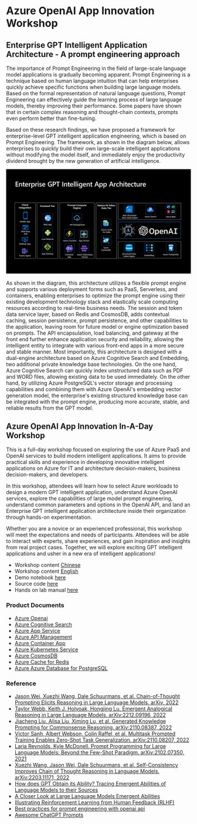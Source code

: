 # Azure OpenAI App Innovation Workshop 

## Enterprise GPT Intelligent Application Architecture - A prompt engineering approach
The importance of Prompt Engineering in the field of large-scale language model applications is gradually becoming apparent. Prompt Engineering is a technique based on human language intuition that can help enterprises quickly achieve specific functions when building large language models. Based on the formal representation of natural language questions, Prompt Engineering can effectively guide the learning process of large language models, thereby improving their performance. Some papers have shown that in certain complex reasoning and thought-chain contexts, prompts even perform better than fine-tuning.

Based on these research findings, we have proposed a framework for enterprise-level GPT intelligent application engineering, which is based on Prompt Engineering. The framework, as shown in the diagram below, allows enterprises to quickly build their own large-scale intelligent applications without modifying the model itself, and immediately enjoy the productivity dividend brought by the new generation of artificial intelligence.

 ![architecture](./media/Enterprise-GPT-Intelligent-App-Workshop.jpg)

As shown in the diagram, this architecture utilizes a flexible prompt engine and supports various deployment forms such as PaaS, Serverless, and containers, enabling enterprises to optimize the prompt engine using their existing development technology stack and elastically scale computing resources according to real-time business needs. The session and token data service layer, based on Redis and CosmosDB, adds contextual caching, session persistence, prompt persistence, and other capabilities to the application, leaving room for future model or engine optimization based on prompts. The API encapsulation, load balancing, and gateway at the front end further enhance application security and reliability, allowing the intelligent entity to integrate with various front-end apps in a more secure and stable manner. Most importantly, this architecture is designed with a dual-engine architecture based on Azure Cognitive Search and Embedding, two additional private knowledge base technologies. On the one hand, Azure Cognitive Search can quickly index unstructured data such as PDF and WORD files, allowing existing data to be used immediately. On the other hand, by utilizing Azure PostgreSQL's vector storage and processing capabilities and combining them with Azure OpenAI's embedding vector generation model, the enterprise's existing structured knowledge base can be integrated with the prompt engine, producing more accurate, stable, and reliable results from the GPT model.

## Azure OpenAI App Innovation In-A-Day Workshop 

This is a full-day workshop focused on exploring the use of Azure PaaS and OpenAI services to build modern intelligent applications. It aims to provide practical skills and experience in developing innovative intelligent applications on Azure for IT and architecture decision-makers, business decision-makers, and developers.

In this workshop, attendees will learn how to select Azure workloads to design a modern GPT intelligent application, understand Azure OpenAI services, explore the capabilities of large model prompt engineering, understand common parameters and options in the OpenAI API, and land an Enterprise GPT intelligent application architecture inside their organization through hands-on experimentation.

Whether you are a novice or an experienced professional, this workshop will meet the expectations and needs of participants. Attendees will be able to interact with experts, share experiences, and gain inspiration and insights from real project cases. Together, we will explore exciting GPT intelligent applications and usher in a new era of intelligent applications!

- Workshop content [Chinese](./Workshop%20Content%20CHS/)
- Workshop content [English](./Workshop%20Content%20EN/)
- Demo notebook [here](./Demo%20Notebook/)
- Source code [here](./Source%20Code/)
- Hands on lab manual [here](./Hands%20on%20lab%20manual/)

### Product Documents

- [Azure Openai](https://learn.microsoft.com/zh-cn/azure/cognitive-services/openai/)
- [Azure Cognitive Search](https://learn.microsoft.com/zh-cn/azure/search/)
- [Azure App Service](https://learn.microsoft.com/zh-cn/azure/app-service/)
- [Azure API Management](https://learn.microsoft.com/zh-cn/azure/api-management/)
- [Azure Container App](https://learn.microsoft.com/zh-cn/azure/container-apps/)
- [Azure Kubernetes Service](https://learn.microsoft.com/zh-cn/azure/aks/)
- [Azure CosmosDB](https://learn.microsoft.com/zh-cn/azure/cosmos-db/)
- [Azure Cache for Redis](https://learn.microsoft.com/zh-cn/azure/azure-cache-for-redis/)
- [Azure Azure Database for PostgreSQL](https://learn.microsoft.com/zh-cn/azure/postgresql/)

### Reference
- [Jason Wei, Xuezhi Wang, Dale Schuurmans, et al. Chain-of-Thought Prompting Elicits Reasoning in Large Language Models. arXiv, 2022](https://arxiv.org/abs/2201.11903)
- [Taylor Webb, Keith J. Holyoak, Hongjing Lu. Emergent Analogical Reasoning in Large Language Models. arXiv:2212.09196, 2022](https://arxiv.org/abs/2212.09196)
- [Jiacheng Liu, Alisa Liu, Ximing Lu, et al. Generated Knowledge Prompting for Commonsense Reasoning. arXiv:2110.08387, 2022](https://arxiv.org/abs/2110.08387)
- [Victor Sanh, Albert Webson, Colin Raffel, et al. Multitask Prompted Training Enables Zero-Shot Task Generalization. arXiv:2110.08207, 2022](https://arxiv.org/abs/2110.08207)
- [Laria Reynolds, Kyle McDonell. Prompt Programming for Large Language Models: Beyond the Few-Shot Paradigm. arXiv:2102.07350, 2021](https://arxiv.org/abs/2102.07350)
- [Xuezhi Wang, Jason Wei, Dale Schuurmans, et al. Self-Consistency Improves Chain of Thought Reasoning in Language Models. arXiv:2203.11171, 2022](https://arxiv.org/abs/2203.11171)
- [How does GPT Obtain its Ability? Tracing Emergent Abilities of Language Models to their Sources](https://yaofu.notion.site/How-does-GPT-Obtain-its-Ability-Tracing-Emergent-Abilities-of-Language-Models-to-their-Sources-b9a57ac0fcf74f30a1ab9e3e36fa1dc1#a83aa8c34a254289ace924fa83e0b9c9)
- [A Closer Look at Large Language Models Emergent Abilities](https://yaofu.notion.site/A-Closer-Look-at-Large-Language-Models-Emergent-Abilities-493876b55df5479d80686f68a1abd72f)
- [Illustrating Reinforcement Learning from Human Feedback (RLHF)](https://huggingface.co/blog/rlhf)
- [Best practices for prompt engineering with openai api](https://help.openai.com/en/articles/6654000-best-practices-for-prompt-engineering-with-openai-api)
- [Awesome ChatGPT Prompts](https://github.com/f/awesome-chatgpt-prompts/)

